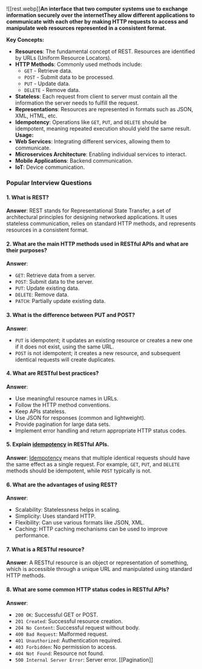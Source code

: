 ![[rest.webp]]**An interface that two computer systems use to exchange information securely over the internetThey allow different applications to communicate with each other by making HTTP requests to access and manipulate web resources represented in a consistent format.**

**Key Concepts:**
- **Resources**: The fundamental concept of REST. Resources are identified by URLs (Uniform Resource Locators).
- **HTTP Methods**: Commonly used methods include:
    - `GET` - Retrieve data.
    - `POST` - Submit data to be processed.
    - `PUT` - Update data.
    - `DELETE` - Remove data.
- **Stateless**: Each request from client to server must contain all the information the server needs to fulfill the request.
- **Representations**: Resources are represented in formats such as JSON, XML, HTML, etc.
- **Idempotency**: Operations like `GET`, `PUT`, and `DELETE` should be idempotent, meaning repeated execution should yield the same result.
**Usage:**
- **Web Services**: Integrating different services, allowing them to communicate.
- **Microservices Architecture**: Enabling individual services to interact.
- **Mobile Applications**: Backend communication.
- **IoT**: Device communication.
### Popular Interview Questions
#### 1. **What is REST?**
**Answer**: REST stands for Representational State Transfer, a set of architectural principles for designing networked applications. It uses stateless communication, relies on standard HTTP methods, and represents resources in a consistent format.
#### 2. **What are the main HTTP methods used in RESTful APIs and what are their purposes?**
**Answer**:
- `GET`: Retrieve data from a server.
- `POST`: Submit data to the server.
- `PUT`: Update existing data.
- `DELETE`: Remove data.
- `PATCH`: Partially update existing data.
#### 3. **What is the difference between PUT and POST?**
**Answer**:
- `PUT` is idempotent; it updates an existing resource or creates a new one if it does not exist, using the same URL.
- `POST` is not idempotent; it creates a new resource, and subsequent identical requests will create duplicates.
#### 4. **What are RESTful best practices?**
**Answer**:
- Use meaningful resource names in URLs.
- Follow the HTTP method conventions.
- Keep APIs stateless.
- Use JSON for responses (common and lightweight).
- Provide pagination for large data sets.
- Implement error handling and return appropriate HTTP status codes.
#### 5. **Explain [idempotency](https://www.youtube.com/watch?v=XAccGbtl3Z8&ab_channel=AlexHyett) in RESTful APIs.**
**Answer**: [Idempotency](https://www.youtube.com/watch?v=XAccGbtl3Z8&ab_channel=AlexHyett) means that multiple identical requests should have the same effect as a single request. For example, `GET`, `PUT`, and `DELETE` methods should be idempotent, while `POST` typically is not.
#### 6. **What are the advantages of using REST?**
**Answer**:
- Scalability: Statelessness helps in scaling.
- Simplicity: Uses standard HTTP.
- Flexibility: Can use various formats like JSON, XML.
- Caching: HTTP caching mechanisms can be used to improve performance.
#### 7. **What is a RESTful resource?**
**Answer**: A RESTful resource is an object or representation of something, which is accessible through a unique URL and manipulated using standard HTTP methods.
#### 8. **What are some common HTTP status codes in RESTful APIs?**
**Answer**:
- `200 OK`: Successful GET or POST.
- `201 Created`: Successful resource creation.
- `204 No Content`: Successful request without body.
- `400 Bad Request`: Malformed request.
- `401 Unauthorized`: Authentication required.
- `403 Forbidden`: No permission to access.
- `404 Not Found`: Resource not found.
- `500 Internal Server Error`: Server error.
[[Pagination]]